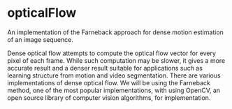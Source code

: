 # opticalFlow
An implementation of the Farneback approach for dense motion estimation of an image sequence.

Dense optical flow attempts to compute the optical flow vector for every pixel of each frame. While such computation may be slower, it gives a more accurate result and a denser result suitable for applications such as learning structure from motion and video segmentation. There are various implementations of dense optical flow. We will be using the Farneback method, one of the most popular implementations, with using OpenCV, an open source library of computer vision algorithms, for implementation.

